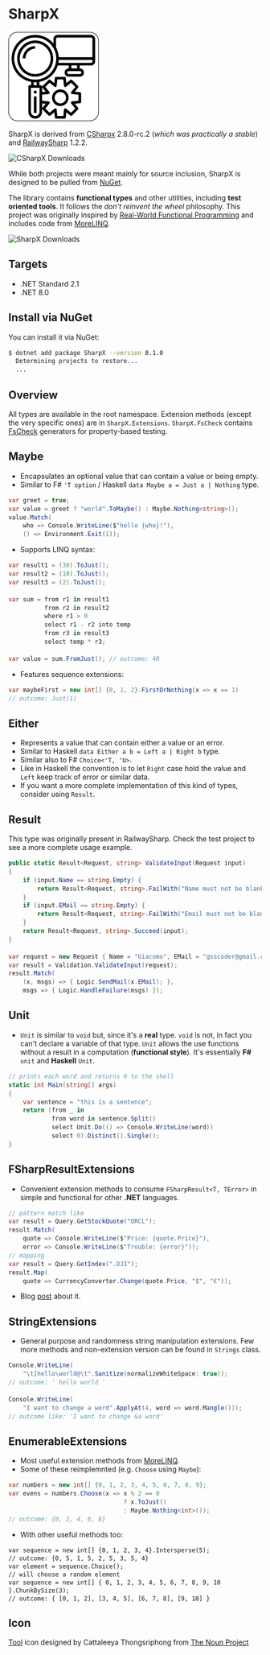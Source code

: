 # SharpX

![SharpX Logo](/assets/icon.png)

SharpX is derived from [CSharpx](https://github.com/gsscoder/csharpx) 2.8.0-rc.2 (_which was practically a stable_) and [RailwaySharp](https://github.com/gsscoder/railwaysharp) 1.2.2.

![CSharpX Downloads](https://img.shields.io/nuget/dt/CSharpX.svg)

While both projects were meant mainly for source inclusion, SharpX is designed to be pulled from [NuGet](https://www.nuget.org/).

The library contains **functional types** and other utilities, including **test oriented tools**. It follows the _don't reinvent the wheel_ philosophy. This project was originally inspired by [Real-World Functional Programming](https://www.amazon.com/Real-World-Functional-Programming-Tomas-Petricek/dp/1933988924/ref=sr_1_1?keywords=Real-World+Functional+Programming&qid=1580118924&s=books&sr=1-1) and includes code from [MoreLINQ](https://github.com/morelinq/MoreLINQ).

![SharpX Downloads](https://img.shields.io/nuget/dt/SharpX.svg)

## Targets

- .NET Standard 2.1
- .NET 8.0

## Install via NuGet

You can install it via NuGet:

```sh
$ dotnet add package SharpX --version 8.1.0
  Determining projects to restore...
  ...
```

## Overview

All types are available in the root namespace. Extension methods (except the very specific ones) are in `SharpX.Extensions`.
`SharpX.FsCheck` contains [FsCheck](https://github.com/fscheck/FsCheck) generators for property-based testing.

## Maybe

- Encapsulates an optional value that can contain a value or being empty.
- Similar to F# `'T option` / Haskell `data Maybe a = Just a | Nothing` type.

```csharp
var greet = true;
var value = greet ? "world".ToMaybe() : Maybe.Nothing<string>();
value.Match(
    who => Console.WriteLine($"hello {who}!"),
    () => Environment.Exit(1));
```

- Supports LINQ syntax:

```csharp
var result1 = (30).ToJust();
var result2 = (10).ToJust();
var result3 = (2).ToJust();

var sum = from r1 in result1
          from r2 in result2
          where r1 > 0
          select r1 - r2 into temp
          from r3 in result3
          select temp * r3;

var value = sum.FromJust(); // outcome: 40
```

- Features sequence extensions:

```csharp
var maybeFirst = new int[] {0, 1, 2}.FirstOrNothing(x => x == 1)
// outcome: Just(1)
```

## Either

- Represents a value that can contain either a value or an error.
- Similar to Haskell `data Either a b = Left a | Right b` type.
- Similar also to F# `Choice<'T, 'U>`.
- Like in Haskell the convention is to let `Right` case hold the value and `Left` keep track of error or similar data.
- If you want a more complete implementation of this kind of types, consider using `Result`.

## Result

This type was originally present in RailwaySharp. Check the test project to see a more complete usage example.

``` csharp
public static Result<Request, string> ValidateInput(Request input)
{
    if (input.Name == string.Empty) {
        return Result<Request, string>.FailWith("Name must not be blank");
    }
    if (input.EMail == string.Empty) {
        return Result<Request, string>.FailWith("Email must not be blank");
    }
    return Result<Request, string>.Succeed(input);
}

var request = new Request { Name = "Giacomo", EMail = "gsscoder@gmail.com" };
var result = Validation.ValidateInput(request);
result.Match(
    (x, msgs) => { Logic.SendMail(x.EMail); },
    msgs => { Logic.HandleFailure(msgs) });
```

## Unit

- `Unit` is similar to `void` but, since it's a **real** type. `void` is not, in fact you can't declare a variable of that type. `Unit` allows the use functions without a result in a computation (**functional style**). It's essentially **F#** `unit` and **Haskell** `Unit`.

```csharp
// prints each word and returns 0 to the shell
static int Main(string[] args)
{
    var sentence = "this is a sentence";
    return (from _ in
            from word in sentence.Split()
            select Unit.Do(() => Console.WriteLine(word))
            select 0).Distinct().Single();
}
```

## FSharpResultExtensions

- Convenient extension methods to consume `FSharpResult<T, TError>` in simple and functional for other **.NET** languages.

```csharp
// pattern match like
var result = Query.GetStockQuote("ORCL");
result.Match(
    quote => Console.WriteLine($"Price: {quote.Price}"),
    error => Console.WriteLine($"Trouble: {error}"));
// mapping
var result = Query.GetIndex(".DJI");
result.Map(
    quote => CurrencyConverter.Change(quote.Price, "$", "€"));
```

- Blog [post](https://gsscoder.github.io/consuming-fsharp-results-in-c/) about it.

## StringExtensions

- General purpose and randomness string manipulation extensions. Few more methods and non-extension version can be found in `Strings` class.

```csharp
Console.WriteLine(
    "\t[hello\world@\t".Sanitize(normalizeWhiteSpace: true));
// outcome: ' hello world '

Console.WriteLine(
    "I want to change a word".ApplyAt(4, word => word.Mangle()));
// outcome like: 'I want to change &a word'
```

## EnumerableExtensions

- Most useful extension methods from [MoreLINQ](https://github.com/morelinq/MoreLINQ).
- Some of these reimplemnted (e.g. `Choose` using `Maybe`):

```csharp
var numbers = new int[] {0, 1, 2, 3, 4, 5, 6, 7, 8, 9};
var evens = numbers.Choose(x => x % 2 == 0
                                ? x.ToJust()
                                : Maybe.Nothing<int>());
// outcome: {0, 2, 4, 6, 8}
```

- With other useful methods too:

```CSharp
var sequence = new int[] {0, 1, 2, 3, 4}.Intersperse(5);
// outcome: {0, 5, 1, 5, 2, 5, 3, 5, 4}
var element = sequence.Choice();
// will choose a random element
var sequence = new int[] { 0, 1, 2, 3, 4, 5, 6, 7, 8, 9, 10 }.ChunkBySize(3);
// outcome: { [0, 1, 2], [3, 4, 5], [6, 7, 8], [9, 10] }
```

## Icon

[Tool](https://thenounproject.com/search/?q=tool&i=3902696) icon designed by Cattaleeya Thongsriphong from [The Noun Project](https://thenounproject.com/)
